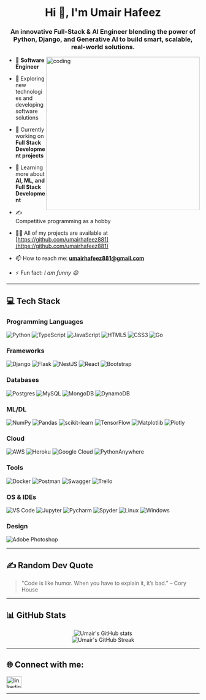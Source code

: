 <h1 align="center">Hi 👋, I'm Umair Hafeez</h1>
<h3 align="center">An innovative Full-Stack & AI Engineer blending the power of Python, Django, and Generative AI to build smart, scalable, real-world solutions.</h3>

<img align="right" alt="coding" width="400" src="https://user-images.githubusercontent.com/55389276/140866485-8fb1c876-9a8f-4d6a-98dc-08c4981eaf70.gif">

- 🌳 **Software Engineer**

- 🤔 Exploring new technologies and developing software solutions

- 💼 Currently working on **Full Stack Development projects**

- 🌱 Learning more about **AI, ML, and Full Stack Development**

- ✍️ Competitive programming as a hobby

- 👨‍💻 All of my projects are available at [https://github.com/umairhafeez881](https://github.com/umairhafeez881)

- 📫 How to reach me: **umairhafeez881@gmail.com**

- ⚡ Fun fact: *I am funny 😄*

---

## 💻 Tech Stack

### Programming Languages  
![Python](https://img.shields.io/badge/Python-blue?logo=python) ![TypeScript](https://img.shields.io/badge/TypeScript-007ACC?logo=typescript) ![JavaScript](https://img.shields.io/badge/JavaScript-F7DF1E?logo=javascript) ![HTML5](https://img.shields.io/badge/HTML5-E34F26?logo=html5) ![CSS3](https://img.shields.io/badge/CSS3-1572B6?logo=css3) ![Go](https://img.shields.io/badge/Go-00ADD8?logo=go)

### Frameworks  
![Django](https://img.shields.io/badge/Django-092E20?logo=django) ![Flask](https://img.shields.io/badge/Flask-000000?logo=flask) ![NestJS](https://img.shields.io/badge/NestJS-E0234E?logo=nestjs) ![React](https://img.shields.io/badge/React-61DAFB?logo=react) ![Bootstrap](https://img.shields.io/badge/Bootstrap-7952B3?logo=bootstrap)

### Databases  
![Postgres](https://img.shields.io/badge/PostgreSQL-4169E1?logo=postgresql) ![MySQL](https://img.shields.io/badge/MySQL-4479A1?logo=mysql) ![MongoDB](https://img.shields.io/badge/MongoDB-47A248?logo=mongodb) ![DynamoDB](https://img.shields.io/badge/DynamoDB-4053D6?logo=amazondynamodb)

### ML/DL  
![NumPy](https://img.shields.io/badge/Numpy-013243?logo=numpy) ![Pandas](https://img.shields.io/badge/Pandas-150458?logo=pandas) ![scikit-learn](https://img.shields.io/badge/Scikit--Learn-F7931E?logo=scikitlearn) ![TensorFlow](https://img.shields.io/badge/TensorFlow-FF6F00?logo=tensorflow) ![Matplotlib](https://img.shields.io/badge/Matplotlib-11557C?logo=matplotlib) ![Plotly](https://img.shields.io/badge/Plotly-3F4F75?logo=plotly)

### Cloud  
![AWS](https://img.shields.io/badge/AWS-232F3E?logo=amazonaws) ![Heroku](https://img.shields.io/badge/Heroku-430098?logo=heroku) ![Google Cloud](https://img.shields.io/badge/GCP-4285F4?logo=googlecloud) ![PythonAnywhere](https://img.shields.io/badge/PythonAnywhere-306998?logo=python)

### Tools  
![Docker](https://img.shields.io/badge/Docker-2496ED?logo=docker) ![Postman](https://img.shields.io/badge/Postman-FF6C37?logo=postman) ![Swagger](https://img.shields.io/badge/Swagger-85EA2D?logo=swagger) ![Trello](https://img.shields.io/badge/Trello-0052CC?logo=trello)

### OS & IDEs  
![VS Code](https://img.shields.io/badge/VSCode-007ACC?logo=visualstudiocode) ![Jupyter](https://img.shields.io/badge/Jupyter-F37626?logo=jupyter) ![Pycharm](https://img.shields.io/badge/PyCharm-000000?logo=pycharm) ![Spyder](https://img.shields.io/badge/Spyder-FF0000?logo=spyder) ![Linux](https://img.shields.io/badge/Linux-FCC624?logo=linux) ![Windows](https://img.shields.io/badge/Windows-0078D6?logo=windows)

### Design  
![Adobe Photoshop](https://img.shields.io/badge/Photoshop-31A8FF?logo=adobephotoshop)

---

## ✍️ Random Dev Quote

> "Code is like humor. When you have to explain it, it’s bad." – Cory House

---

## 📊 GitHub Stats

<p align="center">
  <img src="https://github-readme-stats.vercel.app/api?username=umairhafeez881&show_icons=true&theme=tokyonight" alt="Umair's GitHub stats" />
  <br>
  <img src="https://github-readme-streak-stats.herokuapp.com/?user=umairhafeez881&theme=tokyonight" alt="Umair's GitHub Streak" />
</p>

---

## 🌐 Connect with me:

<p align="left">
<a href="https://www.linkedin.com/in/umair-hafeez-829947224/" target="blank">
  <img align="center" src="https://raw.githubusercontent.com/rahuldkjain/github-profile-readme-generator/master/src/images/icons/Social/linked-in-alt.svg" alt="linkedin" height="30" width="40" />
</a>
</p>

---


